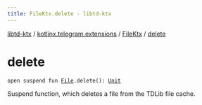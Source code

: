```yaml
---
title: FileKtx.delete - libtd-ktx
---
```


[libtd-ktx](../../index.html) / [kotlinx.telegram.extensions](../index.html) / [FileKtx](index.html) / [delete](./delete.html)

# delete

`open suspend fun `[`File`](https://tdlibx.github.io/td/docs/org/drinkless/td/libcore/telegram/TdApi/File.html)`.delete(): `[`Unit`](https://kotlinlang.org/api/latest/jvm/stdlib/kotlin/-unit/index.html)

Suspend function, which deletes a file from the TDLib file cache.

